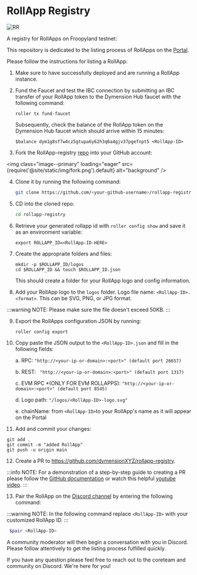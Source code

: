 # RollApp Registry

![RR](https://github.com/dymensionxyz/rollapp-registry/assets/109034310/081caab5-01c4-4183-93dc-ae2604a1129f)

A registry for RollApps on Froopyland testnet:

This repository is dedicated to the listing process of RollApps on the [Portal](https://portal.dymension.xyz/rollapps).

Please follow the instructions for listing a RollApp:


1. Make sure to have successfully deployed and are running a RollApp instance.

2. Fund the Faucet and test the IBC connection by submitting an IBC transfer of your RollApp token to the Dymension Hub faucet with the following command:

    ```
    roller tx fund-faucet
    ```

    Subsequently, check the balance of the RollApp token on the Dymension Hub faucet which should arrive within 15 minutes:

    ```
    $balance dym1g8sf7w4cz5gtupa6y62h3q6a4gjv37pgefnpt5 <RollApp-ID>
    ```

3. Fork the RollApp-registry [repo](https://github.com/dymensionxyz/rollapp-registry) into your GitHub account:

<img class="image--primary" loading="eager" src={require('@site/static/img/fork.png').default} alt="background" />

4. Clone it by running the following command:

    ```bash
    git clone https://github.com/<your-github-username>/rollapp-registry
    ```

5. CD into the cloned repo:

    ```bash
    cd rollapp-registry
    ```

6. Retrieve your generated rollapp id with `roller config show` and save it as an environment variable:

    ```
    export ROLLAPP_ID=<RollApp-ID-HERE>
    ```

7. Create the appropraite folders and files:

    ```
    mkdir -p $ROLLAPP_ID/logos
    cd $ROLLAPP_ID && touch $ROLLAPP_ID.json
    ```

    This should create a folder for your RollApp logo and config information.

8. Add your RollApp logo to the `logos` folder. Logo file name: `<RollApp-ID>.<format>`. This can be SVG, PNG, or JPG format.

:::warning NOTE:
Please make sure the file doesn't exceed 50KB.
::: 

9. Export the RollApps configuration JSON by running:

    ```
    roller config export
    ```

10. Copy paste the JSON output to the `<RollApp-ID>.json` and fill in the following fields:

    a. RPC: `"http://<your-ip-or-domain>:<port>" (default port 26657)`

    b. REST: ` "http://<your-ip-or-domain>:<port>" (default port 1317)`

    c. EVM RPC \*(ONLY FOR EVM ROLLAPPS): `"http://<your-ip-or-domain>:<port>" (default port 8545)`

    d. Logo path: `"/logos/<RollApp-ID>-logo.svg"`

    e. chainName: from `<RollApp-ID>`to your RollApp's name as it will appear on the Portal 

11. Add and commit your changes:

```
git add .
git commit -m "added RollApp"
git push -u origin main
```

12. Create a PR to https://github.com/dymensionXYZ/rollapp-registry. 

:::info NOTE:
For a demonstration of a step-by-step guide to creating a PR please follow the [GitHub documentation](https://docs.github.com/en/pull-requests/collaborating-with-pull-requests/proposing-changes-to-your-work-with-pull-requests/creating-a-pull-request-from-a-fork) or watch this helpful [youtube video](https://www.youtube.com/watch?v=a_FLqX3vGR4).
:::

13. Pair the RollApp on the [Discord channel](https://discord.com/channels/956961633165529098/1140590139022782474) by entering the following command:

:::warning NOTE:
In the following command replace `<RollApp-ID>` with your customized RollApp ID.
:::

```bash
 $pair <RollApp-ID>
```

A community moderator will then begin a conversation with you in Discord. Please follow attentively to get the listing process fulfilled quickly. 

If you have any question please feel free to reach out to the coreteam and community on Discord. We're here for you!
